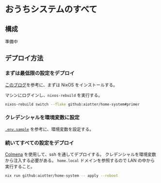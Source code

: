 # おうちシステムのすべて

## 構成

準備中

## デプロイ方法

### まずは最低限の設定をデプロイ

[このブログ](https://blog.ymgyt.io/entry/homeserver-with-nixos-and-raspberrypi-install-nixos/)を参考に、まずは NixOS をインストールする。

マシンにログインし、`nixos-rebuild` を実行する。

```bash
nixos-rebuild switch --flake github:aiotter/home-system#primer
```

### クレデンシャルを環境変数に設定

[`.env.sample`](./.env.sample) を参考に、環境変数を設定する。


### 続いてすべての設定をデプロイ

[Colmena](https://github.com/zhaofengli/colmena) を使用して、ssh を通してデプロイする。
クレデンシャルを環境変数から注入する必要がある。
`home.local` ドメインを参照するので LAN の中から実行すること。

```bash
nix run github:aiotter/home-system -- apply --reboot
```
